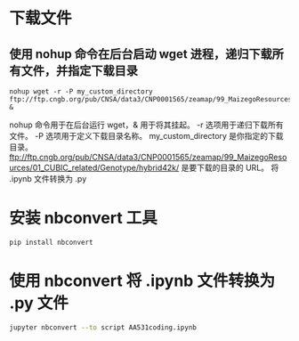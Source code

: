 # 下载文件
## 使用 nohup 命令在后台启动 wget 进程，递归下载所有文件，并指定下载目录
```python3
nohup wget -r -P my_custom_directory ftp://ftp.cngb.org/pub/CNSA/data3/CNP0001565/zeamap/99_MaizegoResources/01_CUBIC_related/Genotype/hybrid42k/ &
```
nohup 命令用于在后台运行 wget，& 用于将其挂起。
-r 选项用于递归下载所有文件。
-P 选项用于定义下载目录名称。
my_custom_directory 是你指定的下载目录。
ftp://ftp.cngb.org/pub/CNSA/data3/CNP0001565/zeamap/99_MaizegoResources/01_CUBIC_related/Genotype/hybrid42k/ 是要下载的目录的 URL。
将 .ipynb 文件转换为 .py
# 安装 nbconvert 工具
```bash
pip install nbconvert
```
# 使用 nbconvert 将 .ipynb 文件转换为 .py 文件
```bash
jupyter nbconvert --to script AA531coding.ipynb
```


